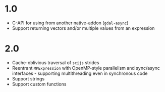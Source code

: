 # 1.0

- C-API for using from another native-addon (`gdal-async`)
- Support returning vectors and/or multiple values from an expression

# 2.0

- Cache-oblivious traversal of `scijs` strides
- Reentrant `MPExpression` with OpenMP-style parallelism and sync/async interfaces - supporting multithreading even in synchronous code
- Support strings
- Support custom functions
